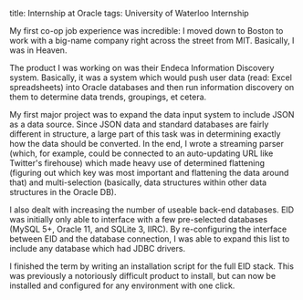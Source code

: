 title: Internship at Oracle
tags: University of Waterloo
      Internship

My first co-op job experience was incredible: I moved down to Boston to work
with a big-name company right across the street from MIT. Basically, I was in
Heaven.

The product I was working on was their Endeca Information Discovery system.
Basically, it was a system which would push user data (read: Excel spreadsheets)
into Oracle databases and then run information discovery on them to determine
data trends, groupings, et cetera.

My first major project was to expand the data input system to include JSON as a
data source. Since JSON data and standard databases are fairly different in
structure, a large part of this task was in determining exactly how the data
should be converted. In the end, I wrote a streaming parser (which, for example,
could be connected to an auto-updating URL like Twitter's firehouse) which made
heavy use of determined flattening (figuring out which key was most important
and flattening the data around that) and multi-selection (basically, data
structures within other data structures in the Oracle DB).

I also dealt with increasing the number of useable back-end databases. EID was
initially only able to interface with a few pre-selected databases (MySQL 5+,
Oracle 11, and SQLite 3, IIRC). By re-configuring the interface between EID and
the database connection, I was able to expand this list to include any database
which had JDBC drivers.

I finished the term by writing an installation script for the full EID stack.
This was previously a notoriously difficult product to install, but can now be
installed and configured for any environment with one click.

